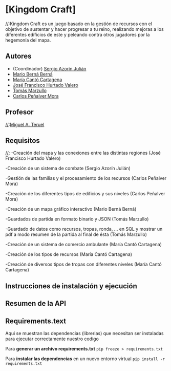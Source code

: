 # [Kingdom Craft]
[//]:Kingdom Craft es un juego basado en la gestión de recursos con el objetivo de sustentar y hacer progresar a tu reino, realizando mejoras a los diferentes edificios de este y peleando contra otros jugadores por la hegemonía del mapa. 

## Autores

* (Coordinador) [Sergio Azorín Julián](https://github.com/SergioAzorinJulian)
* [Mario Berná Berná](https://github.com/MarioBernaBerna)
* [María Cantó Cartagena](https://github.com/super170603)
* [José Francisco Hurtado Valero](https://github.com/jf-hurtado)
* [Tomás Marzullo](https://github.com/tomasMarzullo)
* [Carlos Peñalver Mora](https://github.com/carlos-pmora)

## Profesor
[//]:[Miguel A. Teruel](https://github.com/materuel-ua)

## Requisitos
[//]:  -Creación del mapa y las conexiones entre las distintas regiones (José Francisco Hurtado Valero) 

-Creación de un sistema de combate (Sergio Azorín Julián) 

-Gestión de las familias y el procesamiento de los recursos (Carlos Peñalver Mora) 

-Creación de los diferentes tipos de edificios y sus niveles (Carlos Peñalver Mora) 

-Creación de un mapa gráfico interactivo (Mario Berná Berná) 

-Guardados de partida en formato binario y JSON (Tomás Marzullo) 

-Guardado de datos como recursos, tropas, ronda, ... en SQL y mostrar un pdf a modo resumen de la partida al final de ésta (Tomás Marzullo) 

-Creación de un sistema de comercio ambulante (María Cantó Cartagena) 

-Creación de los tipos de recursos (María Cantó Cartagena) 

-Creación de diversos tipos de tropas con diferentes niveles (María Cantó Cartagena) 

## Instrucciones de instalación y ejecución
[//]: # (Indicad aquí qué habría que hacer para ejecutar vuestra aplicación)

## Resumen de la API
[//]: # (Cuando tengáis la API, añadiréis aquí la descripción de las diferentes llamadas.)
[//]: # (Para la evaluación por pares, indicaréis aquí las diferentes opciones de vuestro menú textual, especificando para qué sirve cada una de ellas)
 
## Requirements.text
Aqui se muestran las dependencias (librerias) que necesitan
ser instaladas para ejecutar correctamente nuestro codigo

Para **generar un archivo requirements.txt**
`pip freeze > requirements.txt`

Para **instalar las dependencias** en un nuevo entorno virtual
`pip install -r requirements.txt`
